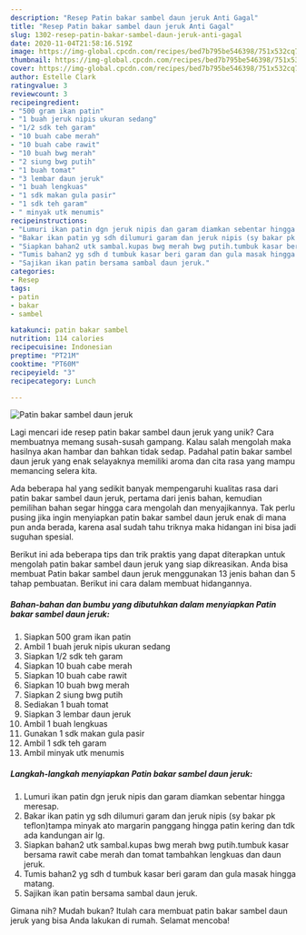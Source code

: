 ```yaml
---
description: "Resep Patin bakar sambel daun jeruk Anti Gagal"
title: "Resep Patin bakar sambel daun jeruk Anti Gagal"
slug: 1302-resep-patin-bakar-sambel-daun-jeruk-anti-gagal
date: 2020-11-04T21:58:16.519Z
image: https://img-global.cpcdn.com/recipes/bed7b795be546398/751x532cq70/patin-bakar-sambel-daun-jeruk-foto-resep-utama.jpg
thumbnail: https://img-global.cpcdn.com/recipes/bed7b795be546398/751x532cq70/patin-bakar-sambel-daun-jeruk-foto-resep-utama.jpg
cover: https://img-global.cpcdn.com/recipes/bed7b795be546398/751x532cq70/patin-bakar-sambel-daun-jeruk-foto-resep-utama.jpg
author: Estelle Clark
ratingvalue: 3
reviewcount: 3
recipeingredient:
- "500 gram ikan patin"
- "1 buah jeruk nipis ukuran sedang"
- "1/2 sdk teh garam"
- "10 buah cabe merah"
- "10 buah cabe rawit"
- "10 buah bwg merah"
- "2 siung bwg putih"
- "1 buah tomat"
- "3 lembar daun jeruk"
- "1 buah lengkuas"
- "1 sdk makan gula pasir"
- "1 sdk teh garam"
- " minyak utk menumis"
recipeinstructions:
- "Lumuri ikan patin dgn jeruk nipis dan garam diamkan sebentar hingga meresap."
- "Bakar ikan patin yg sdh dilumuri garam dan jeruk nipis (sy bakar pk teflon)tampa minyak ato margarin panggang hingga patin kering dan tdk ada kandungan air lg."
- "Siapkan bahan2 utk sambal.kupas bwg merah bwg putih.tumbuk kasar bersama rawit cabe merah dan tomat tambahkan lengkuas dan daun jeruk."
- "Tumis bahan2 yg sdh d tumbuk kasar beri garam dan gula masak hingga matang."
- "Sajikan ikan patin bersama sambal daun jeruk."
categories:
- Resep
tags:
- patin
- bakar
- sambel

katakunci: patin bakar sambel 
nutrition: 114 calories
recipecuisine: Indonesian
preptime: "PT21M"
cooktime: "PT60M"
recipeyield: "3"
recipecategory: Lunch

---
```



![Patin bakar sambel daun jeruk](https://img-global.cpcdn.com/recipes/bed7b795be546398/751x532cq70/patin-bakar-sambel-daun-jeruk-foto-resep-utama.jpg)

Lagi mencari ide resep patin bakar sambel daun jeruk yang unik? Cara membuatnya memang susah-susah gampang. Kalau salah mengolah maka hasilnya akan hambar dan bahkan tidak sedap. Padahal patin bakar sambel daun jeruk yang enak selayaknya memiliki aroma dan cita rasa yang mampu memancing selera kita.



Ada beberapa hal yang sedikit banyak mempengaruhi kualitas rasa dari patin bakar sambel daun jeruk, pertama dari jenis bahan, kemudian pemilihan bahan segar hingga cara mengolah dan menyajikannya. Tak perlu pusing jika ingin menyiapkan patin bakar sambel daun jeruk enak di mana pun anda berada, karena asal sudah tahu triknya maka hidangan ini bisa jadi suguhan spesial.


Berikut ini ada beberapa tips dan trik praktis yang dapat diterapkan untuk mengolah patin bakar sambel daun jeruk yang siap dikreasikan. Anda bisa membuat Patin bakar sambel daun jeruk menggunakan 13 jenis bahan dan 5 tahap pembuatan. Berikut ini cara dalam membuat hidangannya.

<!--inarticleads1-->

##### Bahan-bahan dan bumbu yang dibutuhkan dalam menyiapkan Patin bakar sambel daun jeruk:

1. Siapkan 500 gram ikan patin
1. Ambil 1 buah jeruk nipis ukuran sedang
1. Siapkan 1/2 sdk teh garam
1. Siapkan 10 buah cabe merah
1. Siapkan 10 buah cabe rawit
1. Siapkan 10 buah bwg merah
1. Siapkan 2 siung bwg putih
1. Sediakan 1 buah tomat
1. Siapkan 3 lembar daun jeruk
1. Ambil 1 buah lengkuas
1. Gunakan 1 sdk makan gula pasir
1. Ambil 1 sdk teh garam
1. Ambil  minyak utk menumis




<!--inarticleads2-->

##### Langkah-langkah menyiapkan Patin bakar sambel daun jeruk:

1. Lumuri ikan patin dgn jeruk nipis dan garam diamkan sebentar hingga meresap.
1. Bakar ikan patin yg sdh dilumuri garam dan jeruk nipis (sy bakar pk teflon)tampa minyak ato margarin panggang hingga patin kering dan tdk ada kandungan air lg.
1. Siapkan bahan2 utk sambal.kupas bwg merah bwg putih.tumbuk kasar bersama rawit cabe merah dan tomat tambahkan lengkuas dan daun jeruk.
1. Tumis bahan2 yg sdh d tumbuk kasar beri garam dan gula masak hingga matang.
1. Sajikan ikan patin bersama sambal daun jeruk.




Gimana nih? Mudah bukan? Itulah cara membuat patin bakar sambel daun jeruk yang bisa Anda lakukan di rumah. Selamat mencoba!
